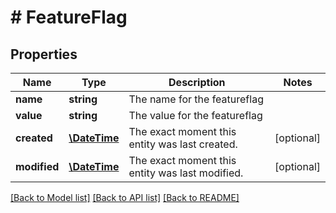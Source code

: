 # # FeatureFlag

## Properties

Name | Type | Description | Notes
------------ | ------------- | ------------- | -------------
**name** | **string** | The name for the featureflag | 
**value** | **string** | The value for the featureflag | 
**created** | [**\DateTime**](\DateTime.md) | The exact moment this entity was last created. | [optional] 
**modified** | [**\DateTime**](\DateTime.md) | The exact moment this entity was last modified. | [optional] 

[[Back to Model list]](../../README.md#documentation-for-models) [[Back to API list]](../../README.md#documentation-for-api-endpoints) [[Back to README]](../../README.md)


